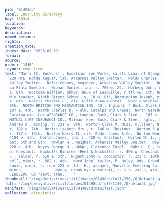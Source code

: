 ```yaml
---
pid: '01498cd'
label: 1883 City Directory
key: 1883cd
location: 
keywords: 
description: 
named_persons: 
rights: 
creation_date: 
ingest_date: '2023-08-09'
format: 
source: 
order: '1498'
layout: cmhc_item
text: 'Manfi fC: Buck: s] . Excelsior ron Works, xa sti Linas of Stampin wort     NOL
  220 NYE  Nolde August, lab. Arkansas Valley Smelter.  Nolde Charles, sampler, Arkansas
  Valley Smelter.  Nolde Cooney, engineer, Arkansas Valley Smelter.  Noon Peter, lab.
  La Plata Smelter.  Noonan Daniel, lab. r. 706 w. 24.  Norberg John, miner, r. 828
  ¢. 8th.  Norcoam William, bkkpr, Buuk of Leadville. r ttl ow. ith. Normile Maggie
  M y teacher, Ninth Street Schwo!, y. 10 w. 8th, Normington Joxeph, miner, yr. 728
  e. 8tb.  Norris Charles L., clk. Fifth Avenue Hotel.  Norris Michael, r. 820 e.
  9th.  NORTH BRITISH AND MERCANTILE INS. CO., England; * Buck, Clark & Steel, agts.,
  107 e. 4th.  North Charles b. » elk, Catalpa and Crese:  North Gershom F., lessee,
  Catalpa min  Loe ASSURANCE €0., London; Buck, Clark & Steel,  107 e. 4th. NORTHWESTERN
  MUTUAL LIFE INSURANCE CO., Milwau- kee; Buck, Clark & Steel, agts., 107 e. 4th.  Norton
  Andrew A., mining, r. 231 w, 8th.  Norton Clara M. Miss, milliner, N. Van Morn,
  r, 182 e. 7th.  Norton izabeth Mrs., r. 146 w. Chestnut.  Norton 3 W., wagonmkr,
  r. 137 e. 13th.  Norton Harry IL, clk. Eddy, James & Co.  Norton Henry, miner, r.
  4104 e. 6th.  Norton James, lab. r. 428 w, Chestnut.  Norton W. J., r. Leiter av.,
  bet. 5th and Gth.  Nowlan H., weigher, Arkansas Valley Smelter.  Nowland John, r.
  226 e. 4th.  Noyes George U., bkkpr, Clarendon Iotel.  Nuby L. C., lab. bds. 131
  e. Chestnut.  Nuckolls Bincree (Reef & Nackolls), r. 406 w. Chestnut.  Nugent John
  F., saloon, r. 610 e. 5th.  Nugent Johy R, conductor, r. 121 ¢. 10th.  Nunn Edward,
  col’, miner, r. 502 e. 4th.  Nurd John, tailor, P. Heley, bds. Grand Hotel.  Nuezbaumer
  Louis, miner, r. rear 223 e. 8d.  H., assayer, Manville Smelting Co., ¥. Elgin                ut
  mines.               Nye A. Frank Bye & Motter), r. 2 r. 281 e, 4th,  THE LEADING
  JEWELERS, 02 °savt. atau,    '
thumbnail: "/img/derivatives/iiif/images/01498cd/full/250,/0/default.jpg"
full: "/img/derivatives/iiif/images/01498cd/full/1140,/0/default.jpg"
manifest: "/img/derivatives/iiif/01498cd/manifest.json"
collection: directories
---
```

